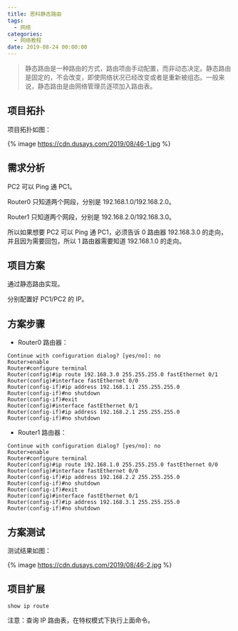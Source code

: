 ```yaml
---
title: 思科静态路由
tags:
  - 网络
categories:
  - 网络教程
date: 2019-08-24 00:00:00
---
```


> 静态路由是一种路由的方式，路由项由手动配置，而非动态决定。静态路由是固定的，不会改变，即使网络状况已经改变或者是重新被组态。一般来说，静态路由是由网络管理员逐项加入路由表。

<!-- more -->

## 项目拓扑

项目拓扑如图：

{% image https://cdn.dusays.com/2019/08/46-1.jpg %}

## 需求分析

PC2 可以 Ping 通 PC1。

Router0 只知道两个网段，分别是 192.168.1.0/192.168.2.0。

Router1 只知道两个网段，分别是 192.168.2.0/192.168.3.0。

所以如果想要 PC2 可以 Ping 通 PC1，必须告诉 0 路由器 192.168.3.0 的走向，并且因为需要回包，所以 1 路由器需要知道 192.168.1.0 的走向。

## 项目方案

通过静态路由实现。

分别配置好 PC1/PC2 的 IP。

## 方案步骤

* Router0 路由器：

```
Continue with configuration dialog? [yes/no]: no
Router>enable
Router#configure terminal
Router(config)#ip route 192.168.3.0 255.255.255.0 fastEthernet 0/1
Router(config)#interface fastEthernet 0/0
Router(config-if)#ip address 192.168.1.1 255.255.255.0
Router(config-if)#no shutdown
Router(config-if)#exit
Router(config)#interface fastEthernet 0/1
Router(config-if)#ip address 192.168.2.1 255.255.255.0
Router(config-if)#no shutdown
```

* Router1 路由器：

```
Continue with configuration dialog? [yes/no]: no
Router>enable
Router#configure terminal
Router(config)#ip route 192.168.1.0 255.255.255.0 fastEthernet 0/0
Router(config)#interface fastEthernet 0/0
Router(config-if)#ip address 192.168.2.2 255.255.255.0
Router(config-if)#no shutdown
Router(config-if)#exit
Router(config)#interface fastEthernet 0/1
Router(config-if)#ip address 192.168.3.1 255.255.255.0
Router(config-if)#no shutdown
```

## 方案测试

测试结果如图：

{% image https://cdn.dusays.com/2019/08/46-2.jpg %}

## 项目扩展

```
show ip route
```

注意：查询 IP 路由表，在特权模式下执行上面命令。